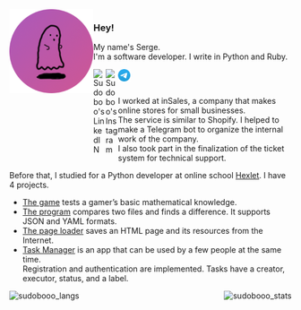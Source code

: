 <img align="left"  width="150" height="150" src="https://github.com/sudobooo/sudobooo/blob/main/ava_circle.png" alt="sudobooo_ava">

### Hey!

<p>
My name's Serge.<br>
I'm a software developer. I write in Python and Ruby.
</p>
<a href="https://www.linkedin.com/in/serge-masyutin/">
  <img align="left" alt="Sudoboo's LinkedIN" width="22px" src="https://raw.githubusercontent.com/peterthehan/peterthehan/master/assets/linkedin.svg">
</a>
<a href="https://www.instagram.com/sudoboooo/">
  <img align="left" alt="Sudoboo's Instagram" width="22px" src="https://raw.githubusercontent.com/hussainweb/hussainweb/main/icons/instagram.png">
</a>
<a href="https://t.me/serge_masiutin/">
  <img align="left" alt="Sudoboo's Telegram" width="22px" src="https://github.com/sudobooo/sudobooo/blob/main/telegram.png">
</a>

<br>
<br>

I worked at inSales, a company that makes online stores for small businesses.<br>
The service is similar to Shopify. I helped to make a Telegram bot to organize the internal work of the company.<br>
I also took part in the finalization of the ticket system for technical support.<br>

Before that, I studied for a Python developer at online school [Hexlet](https://ru.hexlet.io/). I have 4 projects.
- [The game](https://github.com/sudobooo/brain-games) tests a gamer’s basic mathematical knowledge.
- [The program](https://github.com/sudobooo/python-project-lvl2) compares two files and finds a difference. It supports JSON and YAML formats.
- [The page loader](https://github.com/sudobooo/python-project-lvl3) saves an HTML page and its resources from the Internet.
- [Task Manager](https://github.com/sudobooo/python-project-lvl4) is an app that can be used by a few people at the same time.<br>
Registration and authentication are implemented. Tasks have a creator, executor, status, and a label.

<p>
<img align="left" src="https://github-readme-stats.vercel.app/api/top-langs/?username=sudobooo&layout=compact&theme=synthwave" alt="sudobooo_langs">
<img align="right" src="https://github-readme-stats.vercel.app/api?username=sudobooo&show_icons=true&theme=synthwave" alt="sudobooo_stats">
</p>
